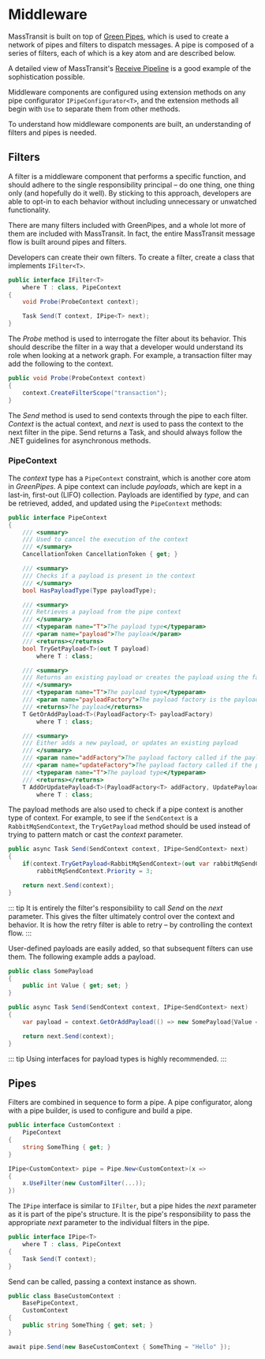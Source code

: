 # Middleware

MassTransit is built on top of [Green Pipes](https://github.com/MassTransit/GreenPipes), which is used to create a network of pipes and filters to dispatch messages. A pipe is composed of a series of filters, each of which is a key atom and are described below.

A detailed view of MassTransit's [Receive Pipeline](receive.md) is a good example of the sophistication possible.

Middleware components are configured using extension methods on any pipe configurator `IPipeConfigurator<T>`, and the extension methods all begin with `Use` to separate them from other methods.

To understand how middleware components are built, an understanding of filters and pipes is needed.

## Filters

A filter is a middleware component that performs a specific function, and should adhere to the single responsibility principal – do one thing, one thing only (and hopefully do it well). By sticking to this approach, developers are able to opt-in to each behavior without including unnecessary or unwatched functionality.

There are many filters included with GreenPipes, and a whole lot more of them are included with MassTransit. In fact, the entire MassTransit message flow is built around pipes and filters.

Developers can create their own filters. To create a filter, create a class that implements `IFilter<T>`.

```cs
public interface IFilter<T>
    where T : class, PipeContext
{
    void Probe(ProbeContext context);

    Task Send(T context, IPipe<T> next);
}
```

The _Probe_ method is used to interrogate the filter about its behavior. This should describe the filter in a way that a developer would understand its role when looking at a network graph. For example, a transaction filter may add the following to the context.

```cs
public void Probe(ProbeContext context)
{
    context.CreateFilterScope("transaction");
}
```

The _Send_ method is used to send contexts through the pipe to each filter. _Context_ is the actual context, and _next_ is used to pass the context to the next filter in the pipe. Send returns a Task, and should always follow the .NET guidelines for asynchronous methods.

### PipeContext

The _context_ type has a `PipeContext` constraint, which is another core atom in _GreenPipes_. A pipe context can include _payloads_, which are kept in a last-in, first-out (LIFO) collection. Payloads are identified by _type_, and can be retrieved, added, and updated using the `PipeContext` methods:

```cs
public interface PipeContext
{
    /// <summary>
    /// Used to cancel the execution of the context
    /// </summary>
    CancellationToken CancellationToken { get; }

    /// <summary>
    /// Checks if a payload is present in the context
    /// </summary>
    bool HasPayloadType(Type payloadType);

    /// <summary>
    /// Retrieves a payload from the pipe context
    /// </summary>
    /// <typeparam name="T">The payload type</typeparam>
    /// <param name="payload">The payload</param>
    /// <returns></returns>
    bool TryGetPayload<T>(out T payload)
        where T : class;

    /// <summary>
    /// Returns an existing payload or creates the payload using the factory method provided
    /// </summary>
    /// <typeparam name="T">The payload type</typeparam>
    /// <param name="payloadFactory">The payload factory is the payload is not present</param>
    /// <returns>The payload</returns>
    T GetOrAddPayload<T>(PayloadFactory<T> payloadFactory)
        where T : class;

    /// <summary>
    /// Either adds a new payload, or updates an existing payload
    /// </summary>
    /// <param name="addFactory">The payload factory called if the payload is not present</param>
    /// <param name="updateFactory">The payload factory called if the payload already exists</param>
    /// <typeparam name="T">The payload type</typeparam>
    /// <returns></returns>
    T AddOrUpdatePayload<T>(PayloadFactory<T> addFactory, UpdatePayloadFactory<T> updateFactory)
        where T : class;
```

The payload methods are also used to check if a pipe context is another type of context. For example, to see if the `SendContext` is a `RabbitMqSendContext`, the `TryGetPayload` method should be used instead of trying to pattern match or cast the _context_ parameter.

```cs
public async Task Send(SendContext context, IPipe<SendContext> next)
{
    if(context.TryGetPayload<RabbitMqSendContext>(out var rabbitMqSendContext))
        rabbitMqSendContext.Priority = 3;

    return next.Send(context);
}
```

::: tip
It is entirely the filter's responsibility to call _Send_ on the _next_ parameter. This gives the filter ultimately control over the context and behavior. It is how the retry filter is able to retry – by controlling the context flow.
:::

User-defined payloads are easily added, so that subsequent filters can use them. The following example adds a payload.

```cs
public class SomePayload
{
    public int Value { get; set; }
}

public async Task Send(SendContext context, IPipe<SendContext> next)
{
    var payload = context.GetOrAddPayload(() => new SomePayload{Value = 27});

    return next.Send(context);
}
```

::: tip
Using interfaces for payload types is highly recommended.
:::

## Pipes

Filters are combined in sequence to form a pipe. A pipe configurator, along with a pipe builder, is used to configure and build a pipe.

```cs
public interface CustomContext :
    PipeContext
{
    string SomeThing { get; }
}

IPipe<CustomContext> pipe = Pipe.New<CustomContext>(x =>
{   
    x.UseFilter(new CustomFilter(...));
})
```

The `IPipe` interface is similar to `IFilter`, but a pipe hides the _next_ parameter as it is part of the pipe's structure. It is the pipe's responsibility to pass the
appropriate _next_ parameter to the individual filters in the pipe.

```cs
public interface IPipe<T>
    where T : class, PipeContext
{
    Task Send(T context);
}
```

Send can be called, passing a context instance as shown.

```cs
public class BaseCustomContext :
    BasePipeContext,
    CustomContext
{
    public string SomeThing { get; set; }
}

await pipe.Send(new BaseCustomContext { SomeThing = "Hello" });
```





